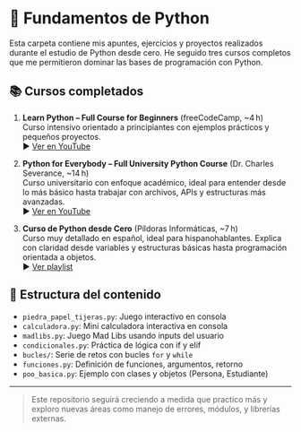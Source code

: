 # 🐍 Fundamentos de Python

Esta carpeta contiene mis apuntes, ejercicios y proyectos realizados durante el estudio de Python desde cero. He seguido tres cursos completos que me permitieron dominar las bases de programación con Python.

## 📚 Cursos completados

1. **Learn Python – Full Course for Beginners** (freeCodeCamp, ~4 h)  
   Curso intensivo orientado a principiantes con ejemplos prácticos y pequeños proyectos.  
   ▶️ [Ver en YouTube](https://www.youtube.com/watch?v=rfscVS0vtbw)

2. **Python for Everybody – Full University Python Course** (Dr. Charles Severance, ~14 h)  
   Curso universitario con enfoque académico, ideal para entender desde lo más básico hasta trabajar con archivos, APIs y estructuras más avanzadas.  
   ▶️ [Ver en YouTube](https://www.youtube.com/watch?v=8DvywoWv6fI)

3. **Curso de Python desde Cero** (Píldoras Informáticas, ~7 h)  
   Curso muy detallado en español, ideal para hispanohablantes. Explica con claridad desde variables y estructuras básicas hasta programación orientada a objetos.  
   ▶️ [Ver playlist](https://www.youtube.com/playlist?list=PLU8oAlHdN5BlvPxziopYZRd55pdqFwkeS)

## 📂 Estructura del contenido

- `piedra_papel_tijeras.py`: Juego interactivo en consola
- `calculadora.py`: Mini calculadora interactiva en consola
- `madlibs.py`: Juego Mad Libs usando inputs del usuario
- `condicionales.py`: Práctica de lógica con if y elif
- `bucles/`: Serie de retos con bucles `for` y `while`
- `funciones.py`: Definición de funciones, argumentos, retorno
- `poo_basica.py`: Ejemplo con clases y objetos (Persona, Estudiante)

---

> Este repositorio seguirá creciendo a medida que practico más y exploro nuevas áreas como manejo de errores, módulos, y librerías externas.
